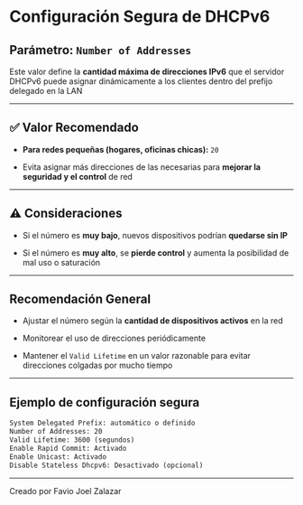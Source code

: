 # Configuración Segura de DHCPv6

## Parámetro: `Number of Addresses`

Este valor define la **cantidad máxima de direcciones IPv6** que el servidor DHCPv6 puede asignar dinámicamente a los clientes dentro del prefijo delegado en la LAN

---

## ✅ Valor Recomendado

- **Para redes pequeñas (hogares, oficinas chicas):** `20`

- Evita asignar más direcciones de las necesarias para **mejorar la seguridad y el control** de red

---

## ⚠️ Consideraciones

- Si el número es **muy bajo**, nuevos dispositivos podrían **quedarse sin IP**

- Si el número es **muy alto**, se **pierde control** y aumenta la posibilidad de mal uso o saturación

---

## Recomendación General

- Ajustar el número según la **cantidad de dispositivos activos** en la red

- Monitorear el uso de direcciones periódicamente

- Mantener el `Valid Lifetime` en un valor razonable para evitar direcciones colgadas por mucho tiempo

---

## Ejemplo de configuración segura

```txt
System Delegated Prefix: automático o definido
Number of Addresses: 20
Valid Lifetime: 3600 (segundos)
Enable Rapid Commit: Activado
Enable Unicast: Activado
Disable Stateless Dhcpv6: Desactivado (opcional)
```

---

Creado por Favio Joel Zalazar
